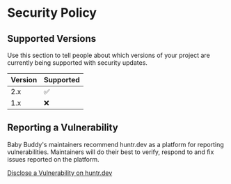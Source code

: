 # Security Policy

## Supported Versions

Use this section to tell people about which versions of your project are
currently being supported with security updates.

| Version | Supported          |
| ------- | ------------------ |
| 2.x     | :white_check_mark: |
| 1.x     | :x: |

## Reporting a Vulnerability

Baby Buddy's maintainers recommend huntr.dev as a platform for reporting
vulnerabilities. Maintainers will do their best to verify, respond to
and fix issues reported on the platform.

[Disclose a Vulnerability on huntr.dev](https://huntr.dev/bounties/disclose/)
